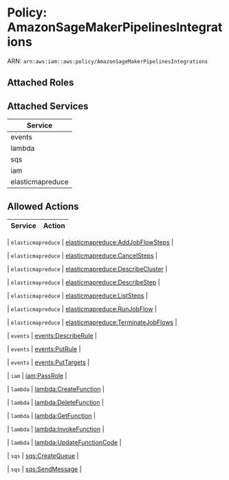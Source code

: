 # Policy: AmazonSageMakerPipelinesIntegrations

ARN: `arn:aws:iam::aws:policy/AmazonSageMakerPipelinesIntegrations`

## Attached Roles

## Attached Services

| Service |
|---------|
| events |
| lambda |
| sqs |
| iam |
| elasticmapreduce |

## Allowed Actions

| Service | Action |
|:-------:|--------|

| `elasticmapreduce` | [elasticmapreduce:AddJobFlowSteps](../actions.md#elasticmapreduce:addjobflowsteps) |

| `elasticmapreduce` | [elasticmapreduce:CancelSteps](../actions.md#elasticmapreduce:cancelsteps) |

| `elasticmapreduce` | [elasticmapreduce:DescribeCluster](../actions.md#elasticmapreduce:describecluster) |

| `elasticmapreduce` | [elasticmapreduce:DescribeStep](../actions.md#elasticmapreduce:describestep) |

| `elasticmapreduce` | [elasticmapreduce:ListSteps](../actions.md#elasticmapreduce:liststeps) |

| `elasticmapreduce` | [elasticmapreduce:RunJobFlow](../actions.md#elasticmapreduce:runjobflow) |

| `elasticmapreduce` | [elasticmapreduce:TerminateJobFlows](../actions.md#elasticmapreduce:terminatejobflows) |

| `events` | [events:DescribeRule](../actions.md#events:describerule) |

| `events` | [events:PutRule](../actions.md#events:putrule) |

| `events` | [events:PutTargets](../actions.md#events:puttargets) |

| `iam` | [iam:PassRole](../actions.md#iam:passrole) |

| `lambda` | [lambda:CreateFunction](../actions.md#lambda:createfunction) |

| `lambda` | [lambda:DeleteFunction](../actions.md#lambda:deletefunction) |

| `lambda` | [lambda:GetFunction](../actions.md#lambda:getfunction) |

| `lambda` | [lambda:InvokeFunction](../actions.md#lambda:invokefunction) |

| `lambda` | [lambda:UpdateFunctionCode](../actions.md#lambda:updatefunctioncode) |

| `sqs` | [sqs:CreateQueue](../actions.md#sqs:createqueue) |

| `sqs` | [sqs:SendMessage](../actions.md#sqs:sendmessage) |
